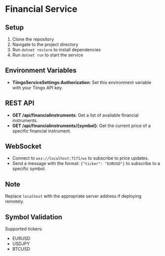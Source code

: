 # Financial Service

## Setup

1. Clone the repository
2. Navigate to the project directory
3. Run `dotnet restore` to install dependencies
4. Run `dotnet run` to start the service

## Environment Variables

- **TiingoServiceSettings:Authorization**: Set this environment variable with your Tiingo API key.

## REST API

- **GET /api/financialinstruments**: Get a list of available financial instruments.
- **GET /api/financialinstruments/{symbol}**: Get the current price of a specific financial instrument.

## WebSocket

- Connect to `wss://localhost:7171/ws` to subscribe to price updates.
- Send a message with the format: `{"ticker": "EURUSD"}` to subscribe to a specific symbol.

## Note

Replace `localhost` with the appropriate server address if deploying remotely.

## Symbol Validation

Supported tickers:
- EURUSD
- USDJPY
- BTCUSD
